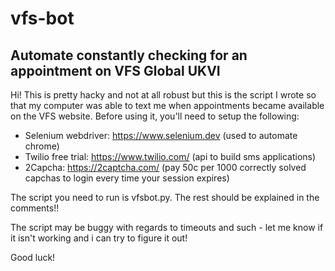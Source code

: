 # vfs-bot
## Automate constantly checking for an appointment on VFS Global UKVI

Hi!  This is pretty hacky and not at all robust but this is the script I wrote so that my computer was able to text me when appointments became available on the VFS website.  Before using it, you'll need to setup the following:
- Selenium webdriver: https://www.selenium.dev (used to automate chrome)
- Twilio free trial: https://www.twilio.com/ (api to build sms applications)
- 2Capcha: https://2captcha.com/ (pay 50c per 1000 correctly solved capchas to login every time your session expires)

The script you need to run is vfsbot.py.  The rest should be explained in the comments!!  

The script may be buggy with regards to timeouts and such - let me know if it isn't working and i can try to figure it out!

Good luck!
